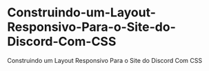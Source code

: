 # Construindo-um-Layout-Responsivo-Para-o-Site-do-Discord-Com-CSS
Construindo um Layout Responsivo Para o Site do Discord Com CSS
